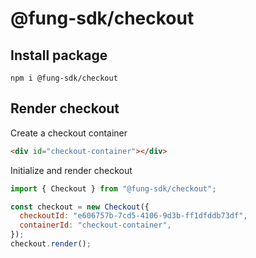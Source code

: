 # @fung-sdk/checkout

## Install package
```shell
npm i @fung-sdk/checkout
```

## Render checkout

Create a checkout container
```html
<div id="checkout-container"></div>
```

Initialize and render checkout
```javascript
import { Checkout } from "@fung-sdk/checkout";

const checkout = new Checkout({
  checkoutId: "e606757b-7cd5-4106-9d3b-ff1dfddb73df",
  containerId: "checkout-container",
});
checkout.render();
```